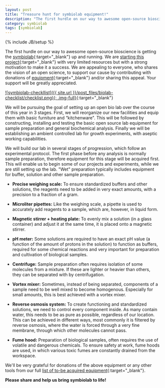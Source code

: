 ```yaml
---
layout: post
title: "Treasure hunt for symbiolab equipment!"
description: "The first hurdle on our way to awesome open-source bioscience is getting symbiolab, open bio lab up and running. We will be pursuing this goal over the course of this year in 3 stages. "
category: symbiolab
tags: [symbiolab]
---
```

{% include JB/setup %}


The first hurdle on our way to awesome open-source bioscience is getting the [symbiolab](http://irnas.eu/symbiolab.html){:target="_blank"} up and running. We are [starting this project](http://irnas.eu/symbiolab/2016/01/21/setting-up-irnas-bio-lab/){:target="_blank"} with very limited resources but with a strong motivation to make it a success. We are appealing to everyone, who shares the vision of an open science, to support our cause by contributing with donations of [equipment](https://www.checkli.com/s/HKTxe0kp){:target="_blank"} and/or sharing this appeal. Your support will be greatly appreciated.

[![symbiolab-checkllist]({{ site.url }}/post_files/biolab-checklist/checklist.png){: .img-full}](https://www.checkli.com/s/HKTxe0kp){:target="_blank"}

We will be pursuing the goal of setting up an open bio lab over the course of this year in 3 stages. First, we will reorganize our new facilities and equip them with basic furniture and “kitchenware". This will be followed by constructing, installing and testing the basic open source lab equipment for sample preparation and general biochemical analysis. Finally we will be establishing an ambient controlled lab for growth experiments, with aseptic working capabilities. 

We will build our lab in several stages of progression, which follow an experimental protocol. The first phase before any analysis is normally sample preparation, therefore equipment for this stage will be acquired first. This will enable us to begin some of our projects and experiments, while we are still setting up the lab. "Wet" preparation typically includes equipment for buffer, solution and other sample preparation. 

* __Precise weighing scale:__
To ensure standardized buffers and other solutions, the reagents need to be added in very exact amounts, with a precision to a fraction of a gram.

* __Microliter pipettes:__
Like the weighing scale, a pipette is used to accurately add reagents to a sample, which are, however, in liquid form.

* __Magnetic stirrer + heating plate:__
To evenly mix a solution (in a glass container) and adjust it at the same time, it is placed onto a magnetic stirrer.

* __pH meter:__
Some solutions are required to have an exact pH value (a function of the amount of protons in the solution) to function as buffers, required for some chemical reactions and very important for preparation and cultivation of biological samples.

* __Centrifuge:__
Sample preparation often requires isolation of some molecules from a mixture. If these are lighter or heavier than others, they can be separated with by centrifugation.

* __Vortex mixer:__
Sometimes, instead of being separated, components of a sample need to be well mixed to become homogenous. Especially for small amounts, this is best achieved with a vortex mixer.

* __Reverse osmosis system:__
To create functioning and standardized solutions, we need to control every component inside. As many contain water, this needs to be as pure as possible, regardless of our location. This can be achieved in different ways, most commonly it is filtered by reverse osmosis, where the water is forced through a very fine membrane, through which other molecules cannot pass.

* __Fume hood:__
Preparation of biological samples, often requires the use of volatile and dangerous chemicals. To ensure safety at work, fume hoods are used, in which various toxic fumes are constantly drained from the workspace.

We'll be very grateful for donations of the above equipment or any other tools from our full [list of to-be acquired equipment](https://www.checkli.com/s/HKTxe0kp){:target="_blank"}.

**Please share and help us bring symbiolab to life!**
